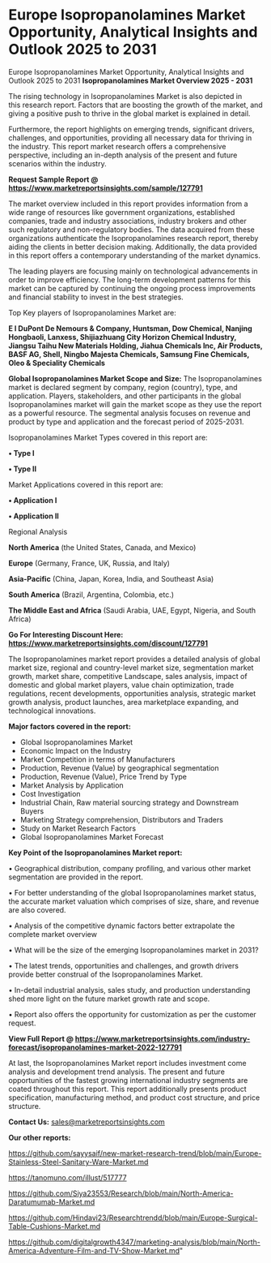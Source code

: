 # Europe Isopropanolamines Market Opportunity, Analytical Insights and Outlook 2025 to 2031
Europe Isopropanolamines Market Opportunity, Analytical Insights and Outlook 2025 to 2031
<Strong> Isopropanolamines Market Overview 2025 - 2031</strong>

The rising technology in Isopropanolamines Market is also depicted in this research report. Factors that are boosting the growth of the market, and giving a positive push to thrive in the global market is explained in detail.

Furthermore, the report highlights on emerging trends, significant drivers, challenges, and opportunities, providing all necessary data for thriving in the industry. This report market research offers a comprehensive perspective, including an in-depth analysis of the present and future scenarios within the industry.

<strong>Request Sample Report @ <a href=https://www.marketreportsinsights.com/sample/127791>https://www.marketreportsinsights.com/sample/127791</a></strong>

The market overview included in this report provides information from a wide range of resources like government organizations, established companies, trade and industry associations, industry brokers and other such regulatory and non-regulatory bodies. The data acquired from these organizations authenticate the Isopropanolamines research report, thereby aiding the clients in better decision making. Additionally, the data provided in this report offers a contemporary understanding of the market dynamics.

The leading players are focusing mainly on technological advancements in order to improve efficiency. The long-term development patterns for this market can be captured by continuing the ongoing process improvements and financial stability to invest in the best strategies.

Top Key players of Isopropanolamines Market are:

<strong>E I DuPont De Nemours & Company, Huntsman, Dow Chemical, Nanjing Hongbaoli, Lanxess, Shijiazhuang City Horizon Chemical Industry, Jiangsu Taihu New Materials Holding, Jiahua Chemicals Inc, Air Products, BASF AG, Shell, Ningbo Majesta Chemicals, Samsung Fine Chemicals, Oleo & Speciality Chemicals</strong>

<strong><b>Global Isopropanolamines Market Scope and Size:</b></strong>
The Isopropanolamines market is declared segment by company, region (country), type, and application. Players, stakeholders, and other participants in the global Isopropanolamines market will gain the market scope as they use the report as a powerful resource. The segmental analysis focuses on revenue and product by type and application and the forecast period of 2025-2031.

Isopropanolamines Market Types covered in this report are:

<strong>• Type I

• Type II</strong>

Market Applications covered in this report are:

<strong>• Application I

• Application II</strong> 

Regional Analysis

<strong>North America</strong> (the United States, Canada, and Mexico)

<strong>Europe</strong> (Germany, France, UK, Russia, and Italy)

<strong>Asia-Pacific</strong> (China, Japan, Korea, India, and Southeast Asia)

<strong>South America</strong> (Brazil, Argentina, Colombia, etc.)

<strong>The Middle East and Africa</strong> (Saudi Arabia, UAE, Egypt, Nigeria, and South Africa)

<strong>Go For Interesting Discount Here: <a href=https://www.marketreportsinsights.com/discount/127791>https://www.marketreportsinsights.com/discount/127791</a></strong>

The Isopropanolamines market report provides a detailed analysis of global market size, regional and country-level market size, segmentation market growth, market share, competitive Landscape, sales analysis, impact of domestic and global market players, value chain optimization, trade regulations, recent developments, opportunities analysis, strategic market growth analysis, product launches, area marketplace expanding, and technological innovations.

<strong><b>Major factors covered in the report:</b></strong>
<ul>
  <li>Global Isopropanolamines Market </li>
  <li>Economic Impact on the Industry</li>
  <li>Market Competition in terms of Manufacturers</li>
  <li>Production, Revenue (Value) by geographical segmentation</li>
  <li>Production, Revenue (Value), Price Trend by Type</li>
  <li>Market Analysis by Application</li>
  <li>Cost Investigation</li>
  <li>Industrial Chain, Raw material sourcing strategy and Downstream Buyers</li>
  <li>Marketing Strategy comprehension, Distributors and Traders</li>
  <li>Study on Market Research Factors</li>
  <li>Global Isopropanolamines Market Forecast</li>
</ul>

<strong><b>Key Point of the Isopropanolamines Market report:</b></strong>

• Geographical distribution, company profiling, and various other market segmentation are provided in the report.

• For better understanding of the global Isopropanolamines market status, the accurate market valuation which comprises of size, share, and revenue are also covered.

• Analysis of the competitive dynamic factors better extrapolate the complete market overview

• What will be the size of the emerging Isopropanolamines market in 2031?

• The latest trends, opportunities and challenges, and growth drivers provide better construal of the Isopropanolamines Market.

• In-detail industrial analysis, sales study, and production understanding shed more light on the future market growth rate and scope.

• Report also offers the opportunity for customization as per the customer request.

<strong><b>View Full Report @ <a href=https://www.marketreportsinsights.com/industry-forecast/isopropanolamines-market-2022-127791>https://www.marketreportsinsights.com/industry-forecast/isopropanolamines-market-2022-127791</a></b></strong>


At last, the Isopropanolamines Market report includes investment come analysis and development trend analysis. The present and future opportunities of the fastest growing international industry segments are coated throughout this report. This report additionally presents product specification, manufacturing method, and product cost structure, and price structure.

<strong>Contact Us:</strong>
sales@marketreportsinsights.com

<strong>Our other reports:</strong>

<a href=https://github.com/sayysaif/new-market-research-trend/blob/main/Europe-Stainless-Steel-Sanitary-Ware-Market.md>https://github.com/sayysaif/new-market-research-trend/blob/main/Europe-Stainless-Steel-Sanitary-Ware-Market.md</a>

<a href=https://tanomuno.com/illust/517777>https://tanomuno.com/illust/517777</a>

<a href=https://github.com/Siya23553/Research/blob/main/North-America-Daratumumab-Market.md>https://github.com/Siya23553/Research/blob/main/North-America-Daratumumab-Market.md</a>

<a href=https://github.com/Hindavi23/Researchtrendd/blob/main/Europe-Surgical-Table-Cushions-Market.md>https://github.com/Hindavi23/Researchtrendd/blob/main/Europe-Surgical-Table-Cushions-Market.md</a>

<a href=https://github.com/digitalgrowth4347/marketing-analysis/blob/main/North-America-Adventure-Film-and-TV-Show-Market.md>https://github.com/digitalgrowth4347/marketing-analysis/blob/main/North-America-Adventure-Film-and-TV-Show-Market.md</a>"
